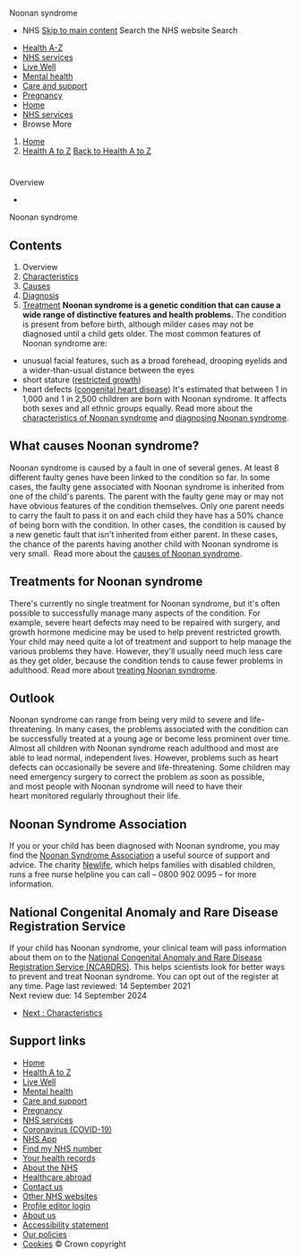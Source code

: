 
Noonan syndrome
 - NHS
[Skip to main content](#maincontent)
Search the NHS website
Search
* [Health A-Z](/conditions/)
* [NHS services](/nhs-services/)
* [Live Well](/live-well/)
* [Mental health](/mental-health/)
* [Care and support](/conditions/social-care-and-support-guide/)
* [Pregnancy](/pregnancy/)
* [Home](/)
* [NHS services](/nhs-services/)
* Browse
 More
1. [Home](/)
2. [Health A to Z](/conditions/)
[Back to 
 Health A to Z](/conditions/) 
# 
Overview
 
 - 
 Noonan syndrome
## Contents
1. Overview
2. [Characteristics](/conditions/noonan-syndrome/characteristics/)
3. [Causes](/conditions/noonan-syndrome/causes/)
4. [Diagnosis](/conditions/noonan-syndrome/diagnosis/)
5. [Treatment](/conditions/noonan-syndrome/treatment/)
**Noonan syndrome is a genetic condition that can cause a wide range of distinctive features and health problems.**
The condition is present from before birth, although milder cases may not be diagnosed until a child gets older.
The most common features of Noonan syndrome are:
* unusual facial features, such as a broad forehead, drooping eyelids and a wider-than-usual distance between the eyes
* short stature ([restricted growth](/conditions/restricted-growth/))
* heart defects ([congenital heart disease](/conditions/congenital-heart-disease/))
It's estimated that between 1 in 1,000 and 1 in 2,500 children are born with Noonan syndrome. It affects both sexes and all ethnic groups equally.
Read more about the [characteristics of Noonan syndrome](/conditions/noonan-syndrome/characteristics/) and [diagnosing Noonan syndrome](/conditions/noonan-syndrome/diagnosis/).
## What causes Noonan syndrome?
Noonan syndrome is caused by a fault in one of several genes. At least 8 different faulty genes have been linked to the condition so far.
In some cases, the faulty gene associated with Noonan syndrome is inherited from one of the child's parents. The parent with the faulty gene may or may not have obvious features of the condition themselves. Only one parent needs to carry the fault to pass it on and each child they have has a 50% chance of being born with the condition.
In other cases, the condition is caused by a new genetic fault that isn't inherited from either parent. In these cases, the chance of the parents having another child with Noonan syndrome is very small. 
Read more about the [causes of Noonan syndrome](/conditions/noonan-syndrome/causes/).
## Treatments for Noonan syndrome
There's currently no single treatment for Noonan syndrome, but it's often possible to successfully manage many aspects of the condition.
For example, severe heart defects may need to be repaired with surgery, and growth hormone medicine may be used to help prevent restricted growth.
Your child may need quite a lot of treatment and support to help manage the various problems they have. However, they'll usually need much less care as they get older, because the condition tends to cause fewer problems in adulthood.
Read more about [treating Noonan syndrome](/conditions/noonan-syndrome/treatment/).
## Outlook
Noonan syndrome can range from being very mild to severe and life-threatening.
In many cases, the problems associated with the condition can be successfully treated at a young age or become less prominent over time. Almost all children with Noonan syndrome reach adulthood and most are able to lead normal, independent lives.
However, problems such as heart defects can occasionally be severe and life-threatening. Some children may need emergency surgery to correct the problem as soon as possible, and most people with Noonan syndrome will need to have their heart monitored regularly throughout their life.
## Noonan Syndrome Association
If you or your child has been diagnosed with Noonan syndrome, you may find the [Noonan Syndrome Association](http://www.noonansyndrome.org.uk/) a useful source of support and advice.
The charity [Newlife](https://newlifecharity.co.uk/), which helps families with disabled children, runs a free nurse helpline you can call – 0800 902 0095 – for more information.
## National Congenital Anomaly and Rare Disease Registration Service
If your child has Noonan syndrome, your clinical team will pass information about them on to the [National Congenital Anomaly and Rare Disease Registration Service (NCARDRS)](https://www.ndrs.nhs.uk/).
This helps scientists look for better ways to prevent and treat Noonan syndrome. You can opt out of the register at any time.
 Page last reviewed: 14 September 2021  
 Next review due: 14 September 2024
 
* [Next
:
Characteristics](/conditions/noonan-syndrome/characteristics/)
## Support links
* [Home](/)
* [Health A to Z](/conditions/)
* [Live Well](/live-well/)
* [Mental health](/mental-health/)
* [Care and support](/conditions/social-care-and-support-guide/)
* [Pregnancy](/pregnancy/)
* [NHS services](/nhs-services/)
* [Coronavirus (COVID-19)](/conditions/coronavirus-covid-19/)
* [NHS App](/nhs-app/)
* [Find my NHS number](/nhs-services/online-services/find-nhs-number/)
* [Your health records](/using-the-nhs/about-the-nhs/your-health-records/)
* [About the NHS](/using-the-nhs/about-the-nhs/)
* [Healthcare abroad](/using-the-nhs/healthcare-abroad/apply-for-a-free-uk-global-health-insurance-card-ghic/)
* [Contact us](/contact-us/)
* [Other NHS websites](/nhs-sites/)
* [Profile editor login](/our-policies/profile-editor-login/)
* [About us](/about-us/)
* [Accessibility statement](/accessibility-statement/)
* [Our policies](/our-policies/)
* [Cookies](/our-policies/cookies-policy/)
© Crown copyright
